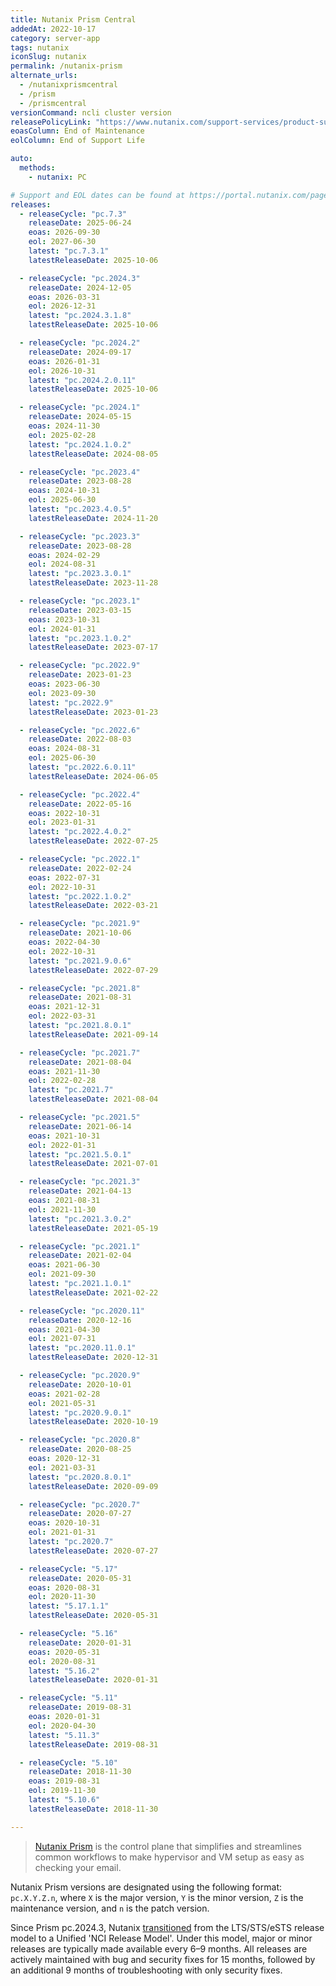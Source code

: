```yaml
---
title: Nutanix Prism Central
addedAt: 2022-10-17
category: server-app
tags: nutanix
iconSlug: nutanix
permalink: /nutanix-prism
alternate_urls:
  - /nutanixprismcentral
  - /prism
  - /prismcentral
versionCommand: ncli cluster version
releasePolicyLink: "https://www.nutanix.com/support-services/product-support/support-policies-and-faqs"
eoasColumn: End of Maintenance
eolColumn: End of Support Life

auto:
  methods:
    - nutanix: PC

# Support and EOL dates can be found at https://portal.nutanix.com/page/documents/eol/list?type=pc.
releases:
  - releaseCycle: "pc.7.3"
    releaseDate: 2025-06-24
    eoas: 2026-09-30
    eol: 2027-06-30
    latest: "pc.7.3.1"
    latestReleaseDate: 2025-10-06

  - releaseCycle: "pc.2024.3"
    releaseDate: 2024-12-05
    eoas: 2026-03-31
    eol: 2026-12-31
    latest: "pc.2024.3.1.8"
    latestReleaseDate: 2025-10-06

  - releaseCycle: "pc.2024.2"
    releaseDate: 2024-09-17
    eoas: 2026-01-31
    eol: 2026-10-31
    latest: "pc.2024.2.0.11"
    latestReleaseDate: 2025-10-06

  - releaseCycle: "pc.2024.1"
    releaseDate: 2024-05-15
    eoas: 2024-11-30
    eol: 2025-02-28
    latest: "pc.2024.1.0.2"
    latestReleaseDate: 2024-08-05

  - releaseCycle: "pc.2023.4"
    releaseDate: 2023-08-28
    eoas: 2024-10-31
    eol: 2025-06-30
    latest: "pc.2023.4.0.5"
    latestReleaseDate: 2024-11-20

  - releaseCycle: "pc.2023.3"
    releaseDate: 2023-08-28
    eoas: 2024-02-29
    eol: 2024-08-31
    latest: "pc.2023.3.0.1"
    latestReleaseDate: 2023-11-28

  - releaseCycle: "pc.2023.1"
    releaseDate: 2023-03-15
    eoas: 2023-10-31
    eol: 2024-01-31
    latest: "pc.2023.1.0.2"
    latestReleaseDate: 2023-07-17

  - releaseCycle: "pc.2022.9"
    releaseDate: 2023-01-23
    eoas: 2023-06-30
    eol: 2023-09-30
    latest: "pc.2022.9"
    latestReleaseDate: 2023-01-23

  - releaseCycle: "pc.2022.6"
    releaseDate: 2022-08-03
    eoas: 2024-08-31
    eol: 2025-06-30
    latest: "pc.2022.6.0.11"
    latestReleaseDate: 2024-06-05

  - releaseCycle: "pc.2022.4"
    releaseDate: 2022-05-16
    eoas: 2022-10-31
    eol: 2023-01-31
    latest: "pc.2022.4.0.2"
    latestReleaseDate: 2022-07-25

  - releaseCycle: "pc.2022.1"
    releaseDate: 2022-02-24
    eoas: 2022-07-31
    eol: 2022-10-31
    latest: "pc.2022.1.0.2"
    latestReleaseDate: 2022-03-21

  - releaseCycle: "pc.2021.9"
    releaseDate: 2021-10-06
    eoas: 2022-04-30
    eol: 2022-10-31
    latest: "pc.2021.9.0.6"
    latestReleaseDate: 2022-07-29

  - releaseCycle: "pc.2021.8"
    releaseDate: 2021-08-31
    eoas: 2021-12-31
    eol: 2022-03-31
    latest: "pc.2021.8.0.1"
    latestReleaseDate: 2021-09-14

  - releaseCycle: "pc.2021.7"
    releaseDate: 2021-08-04
    eoas: 2021-11-30
    eol: 2022-02-28
    latest: "pc.2021.7"
    latestReleaseDate: 2021-08-04

  - releaseCycle: "pc.2021.5"
    releaseDate: 2021-06-14
    eoas: 2021-10-31
    eol: 2022-01-31
    latest: "pc.2021.5.0.1"
    latestReleaseDate: 2021-07-01

  - releaseCycle: "pc.2021.3"
    releaseDate: 2021-04-13
    eoas: 2021-08-31
    eol: 2021-11-30
    latest: "pc.2021.3.0.2"
    latestReleaseDate: 2021-05-19

  - releaseCycle: "pc.2021.1"
    releaseDate: 2021-02-04
    eoas: 2021-06-30
    eol: 2021-09-30
    latest: "pc.2021.1.0.1"
    latestReleaseDate: 2021-02-22

  - releaseCycle: "pc.2020.11"
    releaseDate: 2020-12-16
    eoas: 2021-04-30
    eol: 2021-07-31
    latest: "pc.2020.11.0.1"
    latestReleaseDate: 2020-12-31

  - releaseCycle: "pc.2020.9"
    releaseDate: 2020-10-01
    eoas: 2021-02-28
    eol: 2021-05-31
    latest: "pc.2020.9.0.1"
    latestReleaseDate: 2020-10-19

  - releaseCycle: "pc.2020.8"
    releaseDate: 2020-08-25
    eoas: 2020-12-31
    eol: 2021-03-31
    latest: "pc.2020.8.0.1"
    latestReleaseDate: 2020-09-09

  - releaseCycle: "pc.2020.7"
    releaseDate: 2020-07-27
    eoas: 2020-10-31
    eol: 2021-01-31
    latest: "pc.2020.7"
    latestReleaseDate: 2020-07-27

  - releaseCycle: "5.17"
    releaseDate: 2020-05-31
    eoas: 2020-08-31
    eol: 2020-11-30
    latest: "5.17.1.1"
    latestReleaseDate: 2020-05-31

  - releaseCycle: "5.16"
    releaseDate: 2020-01-31
    eoas: 2020-05-31
    eol: 2020-08-31
    latest: "5.16.2"
    latestReleaseDate: 2020-01-31

  - releaseCycle: "5.11"
    releaseDate: 2019-08-31
    eoas: 2020-01-31
    eol: 2020-04-30
    latest: "5.11.3"
    latestReleaseDate: 2019-08-31

  - releaseCycle: "5.10"
    releaseDate: 2018-11-30
    eoas: 2019-08-31
    eol: 2019-11-30
    latest: "5.10.6"
    latestReleaseDate: 2018-11-30

---
```


> [Nutanix Prism](https://www.nutanix.com/uk/products/prism) is the control plane
> that simplifies and streamlines common workflows to make hypervisor and VM setup as easy as checking your email.

Nutanix Prism versions are designated using the following format: `pc.X.Y.Z.n`,
where `X` is the major version, `Y` is the minor version, `Z` is the maintenance version, and `n` is the patch version.

Since Prism pc.2024.3, Nutanix [transitioned](https://portal.nutanix.com/page/documents/kbs/details?targetId=kA00e000000LIi9CAG)
from the LTS/STS/eSTS release model to a Unified 'NCI Release Model'.
Under this model, major or minor releases are typically made available every 6–9 months.
All releases are actively maintained with bug and security fixes for 15 months,
followed by an additional 9 months of troubleshooting with only security fixes.
